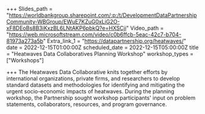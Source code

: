 +++
Slides_path = "https://worldbankgroup.sharepoint.com/:p:/t/DevelopmentDataPartnershipCommunity-WBGroup/EWuE7KZuG0xLiG2O-xF8DEoBs8B3iKxzBL6LNtAKP6pbkQ?e=HXSCji"
Video_path = "https://web.microsoftstream.com/video/c0b6ffcb-5eac-42c7-b704-81973a273a5b"
Extra_link_1 = "https://datapartnership.org/heatwaves/"
date = 2022-12-15T01:00:00Z
scheduled_date = 2022-12-15T05:00:00Z
title = "Heatwaves Data Collaboratives Planning Workshop"
workshop_types = ["Workshops"]

+++
The Heatwaves Data Collaborative knits together efforts by international organizations, private firms, and researchers to develop standard datasets and methodologies for identifying and mitigating the urgent socio-economic impacts of heatwaves. During the planning workshop, the Partnership sought workshop participants' input on problem statements, collaborators, resources, and program governance.     

